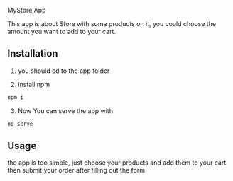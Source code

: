 MyStore App

This app is about Store with some products on it, you could choose the amount you want to
add to your cart.

## Installation

1. you should cd to the app folder 

2. install npm 

```python
npm i
```
3. Now You can serve the app with
```bash
ng serve
```

## Usage
the app is too simple, just choose your products and add them to your cart then submit your order after filling out the form

